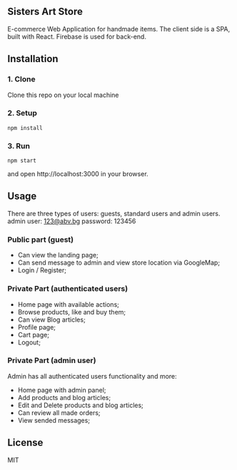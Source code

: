 ## Sisters Art Store
E-commerce Web Application for handmade items. The client side is a SPA, built with React. Firebase is used for back-end.

## Installation
### 1. Clone 
  Clone this repo on your local machine 
### 2. Setup
    npm install
### 3. Run
    npm start
and open http://localhost:3000 in your browser.

## Usage
There are three types of users: guests, standard users and admin users.
admin user: 123@abv.bg 
password: 123456
### Public part (guest)
-   Can view the landing page;
-   Can send message to admin and view store location via GoogleMap;
-   Login / Register;
### Private Part (authenticated users)
-   Home page with available actions;
-   Browse products, like and buy them;
-   Can view Blog articles;
-   Profile page;
-   Cart page;
-   Logout;
### Private Part (admin user)
Admin has all authenticated users functionality and more:
-   Home page with admin panel;
-   Add products and blog articles;
-   Edit and Delete products and blog articles;
-   Can review all made orders;
-   View sended messages;

## License
MIT
